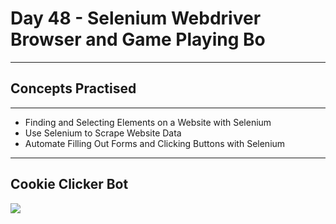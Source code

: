 # Day 48 - Selenium Webdriver Browser and Game Playing Bo
___
## Concepts Practised
___
* Finding and Selecting Elements on a Website with Selenium
* Use Selenium to Scrape Website Data
* Automate Filling Out Forms and Clicking Buttons with Selenium
___
## Cookie Clicker Bot
![](https://user-images.githubusercontent.com/98851253/158495341-fa75c361-84c5-406d-b85e-a8462fc16664.gif)